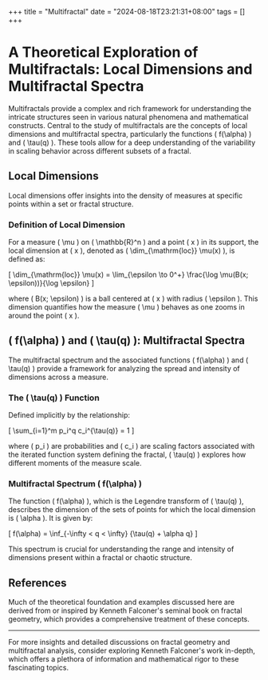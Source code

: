+++
title = "Multifractal"
date = "2024-08-18T23:21:31+08:00"
tags = []
+++

# A Theoretical Exploration of Multifractals: Local Dimensions and Multifractal Spectra

Multifractals provide a complex and rich framework for understanding the intricate structures seen in various natural phenomena and mathematical constructs. Central to the study of multifractals are the concepts of local dimensions and multifractal spectra, particularly the functions \( f(\alpha) \) and \( \tau(q) \). These tools allow for a deep understanding of the variability in scaling behavior across different subsets of a fractal.

## Local Dimensions

Local dimensions offer insights into the density of measures at specific points within a set or fractal structure.

### Definition of Local Dimension

For a measure \( \mu \) on \( \mathbb{R}^n \) and a point \( x \) in its support, the local dimension at \( x \), denoted as \( \dim_{\mathrm{loc}} \mu(x) \), is defined as:

\[
\dim_{\mathrm{loc}} \mu(x) = \lim_{\epsilon \to 0^+} \frac{\log \mu(B(x; \epsilon))}{\log \epsilon}
\]

where \( B(x; \epsilon) \) is a ball centered at \( x \) with radius \( \epsilon \). This dimension quantifies how the measure \( \mu \) behaves as one zooms in around the point \( x \).

## \( f(\alpha) \) and \( \tau(q) \): Multifractal Spectra

The multifractal spectrum and the associated functions \( f(\alpha) \) and \( \tau(q) \) provide a framework for analyzing the spread and intensity of dimensions across a measure.

### The \( \tau(q) \) Function

Defined implicitly by the relationship:

\[
\sum_{i=1}^m p_i^q c_i^{\tau(q)} = 1
\]

where \( p_i \) are probabilities and \( c_i \) are scaling factors associated with the iterated function system defining the fractal, \( \tau(q) \) explores how different moments of the measure scale.

### Multifractal Spectrum \( f(\alpha) \)

The function \( f(\alpha) \), which is the Legendre transform of \( \tau(q) \), describes the dimension of the sets of points for which the local dimension is \( \alpha \). It is given by:

\[
f(\alpha) = \inf_{-\infty < q < \infty} \{\tau(q) + \alpha q\}
\]

This spectrum is crucial for understanding the range and intensity of dimensions present within a fractal or chaotic structure.

## References

Much of the theoretical foundation and examples discussed here are derived from or inspired by Kenneth Falconer's seminal book on fractal geometry, which provides a comprehensive treatment of these concepts.

---

For more insights and detailed discussions on fractal geometry and multifractal analysis, consider exploring Kenneth Falconer's work in-depth, which offers a plethora of information and mathematical rigor to these fascinating topics.

